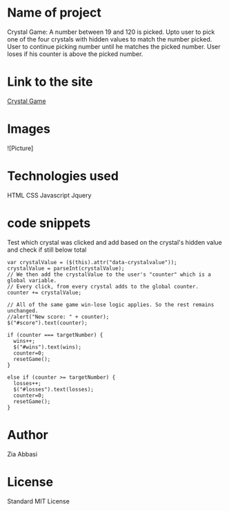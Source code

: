 # Name of project

Crystal Game: A number between 19 and 120 is picked.  Upto user to pick one of the four crystals with hidden values to match the number picked.  User to continue picking number until  he matches the picked number.  User loses if his counter is above the picked number.  

# Link to the site

[Crystal Game](https://ztabbasi.github.io/unit-4-game/)

# Images

![Picture]

# Technologies used

HTML
CSS
Javascript
Jquery


# code snippets

Test which crystal was clicked and add based on the crystal's hidden value and check if still below total
 
    var crystalValue = ($(this).attr("data-crystalvalue"));
    crystalValue = parseInt(crystalValue);
    // We then add the crystalValue to the user's "counter" which is a global variable.
    // Every click, from every crystal adds to the global counter.
    counter += crystalValue;

    // All of the same game win-lose logic applies. So the rest remains unchanged.
    //alert("New score: " + counter);
    $("#score").text(counter);
       
    if (counter === targetNumber) {
      wins++;
      $("#wins").text(wins);
      counter=0;
      resetGame();
    }

    else if (counter >= targetNumber) {
      losses++;
      $("#losses").text(losses);
      counter=0;
      resetGame();
    }

# Author 
Zia Abbasi

# License
Standard MIT License
